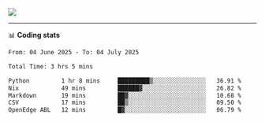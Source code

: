 <picture>
  <source
  srcset="https://github-readme-stats.vercel.app/api?username=sant0s12&show_icons=true&theme=dark"
  media="(prefers-color-scheme: dark)"
  />
  <source
  srcset="https://github-readme-stats.vercel.app/api?username=sant0s12&show_icons=true"
  media="(prefers-color-scheme: light)"
  />
  <img src="https://github-readme-stats.vercel.app/api?username=sant0s12&show_icons=true" />
</picture>

---

📊 **Coding stats**

<!--START_SECTION:waka-->

```txt
From: 04 June 2025 - To: 04 July 2025

Total Time: 3 hrs 5 mins

Python         1 hr 8 mins     █████████▒░░░░░░░░░░░░░░░   36.91 %
Nix            49 mins         ██████▓░░░░░░░░░░░░░░░░░░   26.82 %
Markdown       19 mins         ██▓░░░░░░░░░░░░░░░░░░░░░░   10.68 %
CSV            17 mins         ██▒░░░░░░░░░░░░░░░░░░░░░░   09.50 %
OpenEdge ABL   12 mins         █▓░░░░░░░░░░░░░░░░░░░░░░░   06.79 %
```

<!--END_SECTION:waka-->
